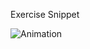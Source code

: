 Exercise Snippet

![Animation](https://user-images.githubusercontent.com/110332364/220414137-971fa357-5d6e-4944-9a01-817b1b65518d.gif)
